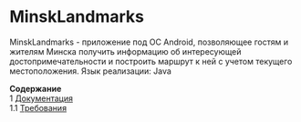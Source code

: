 # MinskLandmarks
MinskLandmarks - приложение под ОС Android, позволяющее гостям и жителям Минска получить информацию об интересующей достопримечательности и построить маршрут к ней с учетом текущего местоположения.
Язык реализации: Java

**Содержание**  
1 [Документация](Documentation)  
1.1 [Требования](Documentation/Requirements/Requirements%20Document.md)
